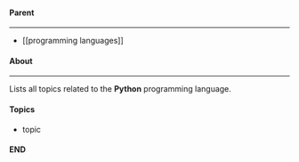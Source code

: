 #### Parent
- - -
- [[programming languages]]

#### About
---
Lists all topics related to the **Python** programming language.

#### Topics
- topic

#### END



